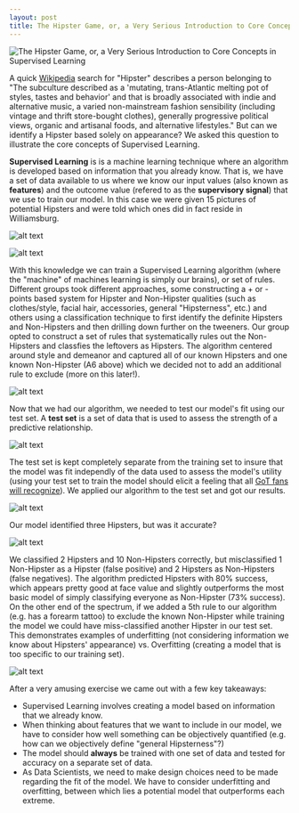 ```yaml
---
layout: post
title: The Hipster Game, or, a Very Serious Introduction to Core Concepts in Supervised Learning
---
```


<img src="https://github.com/GarrettHoffman/garretthoffman.github.io/tree/master/assets/hipstergame_banner.jpg" title="The Hipster Game, or, a Very Serious Introduction to Core Concepts in Supervised Learning"/>

A quick [Wikipedia](https://en.wikipedia.org/wiki/Hipster_(contemporary_subculture) "Hipster (contemporary subculture)") search for "Hipster" describes a person belonging to "The subculture described as a 'mutating, trans-Atlantic melting pot of styles, tastes and behavior' and that is broadly associated with indie and alternative music, a varied non-mainstream fashion sensibility (including vintage and thrift store-bought clothes), generally progressive political views, organic and artisanal foods, and alternative lifestyles."  But can we identify a Hipster based solely on appearance?  We asked this question to illustrate the core concepts of Supervised Learning.

**Supervised Learning** is is a machine learning technique where an algorithm is developed based on information that you already know.  That is, we have a set of data available to us where we know our input values (also known as **features**) and the outcome value (refered to as the **supervisory signal**) that we use to train our model.  In this case we were given 15 pictures of potential Hipsters and were told which ones did in fact reside in Williamsburg.  

![alt text](https://github.com/GarrettHoffman/garretthoffman.github.io/tree/master/assets/hipstergame_trainset.jpg "Hipster Training Set")

![alt text](https://github.com/GarrettHoffman/garretthoffman.github.io/tree/master/assets/hipstergame_trainset.jpg "True Training Set Hipsters")

With this knowledge we can train a Supervised Learning algorithm (where the "machine" of machines learning is simply our brains), or set of rules.  Different groups took different approaches, some constructing a + or - points based system for Hipster and Non-Hipster qualities (such as clothes/style, facial hair, accessories, general "Hipsterness", etc.) and others using a classification technique to first identify the definite Hipsters and Non-Hipsters and then drilling down further on the tweeners.  Our group opted to construct a set of rules that systematically rules out the Non-Hipsters and classfies the leftovers as Hipsters.  The algorithm centered around style and demeanor and captured all of our known Hipsters and one known Non-Hipster (A6 above) which we decided not to add an additional rule to exclude (more on this later!).

![alt text](https://github.com/GarrettHoffman/garretthoffman.github.io/tree/master/assets/hipstergame_alg.jpg "Hipster Algorithm")

Now that we had our algorithm, we needed to test our model's fit using our test set.  A **test set** is a set of data that is used to assess the strength of a predictive relationship.

![alt text](https://github.com/GarrettHoffman/garretthoffman.github.io/tree/master/assets/hipstergame_testset.jpg "Hipster Test Set")

The test set is kept completely separate from the training set to insure that the model was fit independly of the data used to assess the model's utility (using your test set to train the model should elicit a feeling that all [GoT fans will recognize](https://media.giphy.com/media/l41lOCS45UvxvGsOQ/giphy.gif "Shame.")).  We applied our algorithm to the test set and got our results.

![alt text](https://github.com/GarrettHoffman/garretthoffman.github.io/tree/master/assets/hhipstergame_alg_results.jpg "Hipster Algorithm Results")

Our model identified three Hipsters, but was it accurate?  

![alt text](https://github.com/GarrettHoffman/garretthoffman.github.io/tree/master/assets/hipstergame_trainset.jpg "True Training Set Hipsters")

We classified 2 Hipsters and 10 Non-Hipsters correctly, but misclassified 1 Non-Hipster as a Hipster (false positive) and 2 Hipsters as Non-Hipsters (false negatives).  The algorithm predicted Hipsters with 80% success, which appears pretty good at face value and slightly outperforms the most basic model of simply classifying everyone as Non-Hipster (73% success).  On the other end of the spectrum, if we added a 5th rule to our algorithm (e.g. has a forearm tattoo) to exclude the known Non-Hipster while training the model we could have miss-classified another Hipster in our test set.  This demonstrates examples of underfitting (not considering information we know about Hipsters' appearance) vs. Overfitting (creating a model that is too specific to our training set).

![alt text](https://github.com/GarrettHoffman/garretthoffman.github.io/tree/master/assets/hipstergame_trainset.jpg "Class Results")

After a very amusing exercise we came out with a few key takeaways:

* Supervised Learning involves creating a model based on information that we already know.
* When thinking about features that we want to include in our model, we have to consider how well something can be objectively quantified (e.g. how can we objectively define "general Hipsterness"?)
* The model should **always** be trained with one set of data and tested for accuracy on a separate set of data.
* As Data Scientists, we need to make design choices need to be made regarding the fit of the model. We have to consider underfitting and overfitting, between which lies a potential model that outperforms each extreme.
